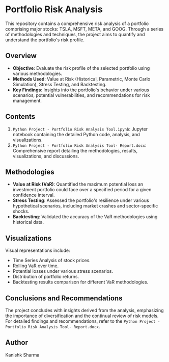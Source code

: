 # Portfolio Risk Analysis

This repository contains a comprehensive risk analysis of a portfolio comprising major stocks: TSLA, MSFT, META, and GOOG. Through a series of methodologies and techniques, the project aims to quantify and understand the portfolio's risk profile.

## Overview

- **Objective**: Evaluate the risk profile of the selected portfolio using various methodologies.
- **Methods Used**: Value at Risk (Historical, Parametric, Monte Carlo Simulation), Stress Testing, and Backtesting.
- **Key Findings**: Insights into the portfolio's behavior under various scenarios, potential vulnerabilities, and recommendations for risk management.

## Contents

1. `Python Project - Portfolio Risk Analysis Tool.ipynb`: Jupyter notebook containing the detailed Python code, analysis, and visualizations.
2. `Python Project - Portfolio Risk Analysis Tool- Report.docx`: Comprehensive report detailing the methodologies, results, visualizations, and discussions.

## Methodologies

- **Value at Risk (VaR)**: Quantified the maximum potential loss an investment portfolio could face over a specified period for a given confidence interval.
- **Stress Testing**: Assessed the portfolio's resilience under various hypothetical scenarios, including market crashes and sector-specific shocks.
- **Backtesting**: Validated the accuracy of the VaR methodologies using historical data.

## Visualizations

Visual representations include:
- Time Series Analysis of stock prices.
- Rolling VaR over time.
- Potential losses under various stress scenarios.
- Distribution of portfolio returns.
- Backtesting results comparison for different VaR methodologies.

## Conclusions and Recommendations

The project concludes with insights derived from the analysis, emphasizing the importance of diversification and the continual review of risk models. For detailed findings and recommendations, refer to the `Python Project - Portfolio Risk Analysis Tool- Report.docx`.

## Author

Kanishk Sharma

